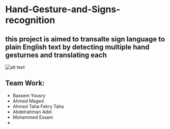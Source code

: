 # Hand-Gesture-and-Signs-recognition
## this project is aimed to transalte sign language to plain English text by detecting multiple hand gesturnes and translating each
![alt text](https://thumbs.dreamstime.com/z/vector-illustrations-hand-gestures-their-meanings-vector-hand-gestures-meanings-168705246.jpg)

## Team Work:
- Bassem Yousry
- Ahmed Maged
- Ahmed Taha Fekry Taha
- Abdelrahman Adel
- Mohammed Essam
-

